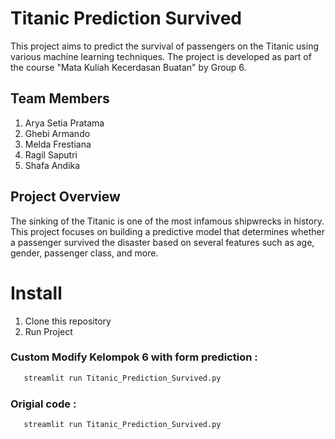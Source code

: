# Titanic Prediction Survived

This project aims to predict the survival of passengers on the Titanic using various machine learning techniques. The project is developed as part of the course "Mata Kuliah Kecerdasan Buatan" by Group 6.

## Team Members

1. Arya Setia Pratama
2. Ghebi Armando
3. Melda Frestiana
4. Ragil Saputri
5. Shafa Andika

## Project Overview

The sinking of the Titanic is one of the most infamous shipwrecks in history. This project focuses on building a predictive model that determines whether a passenger survived the disaster based on several features such as age, gender, passenger class, and more.

# Install

1. Clone this repository
2. Run Project

### Custom Modify Kelompok 6 with form prediction :
 ```sh
    streamlit run Titanic_Prediction_Survived.py
```

### Origial code : 
 ```sh
    streamlit run Titanic_Prediction_Survived.py
```


